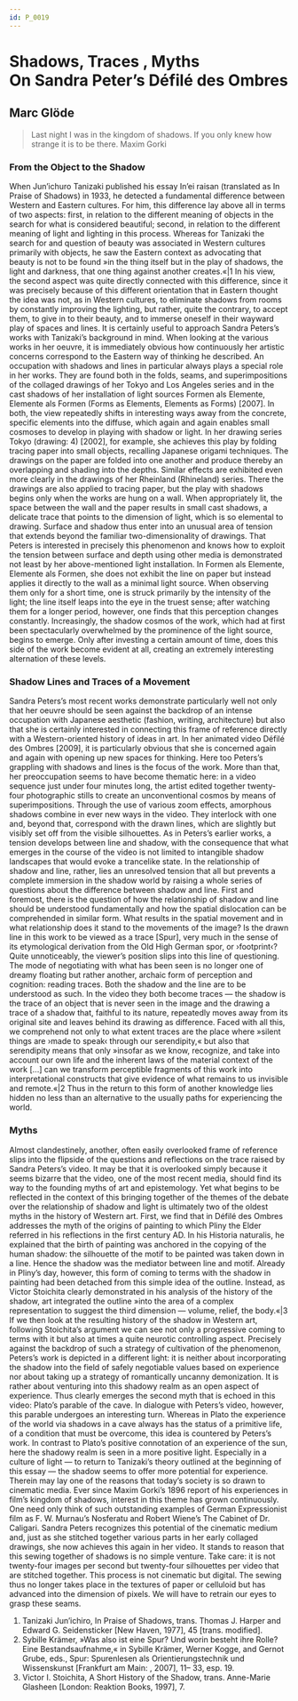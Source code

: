```yaml
---
id: P_0019
---
```

# Shadows, Traces , Myths <br> On Sandra Peter’s Défilé des Ombres
## Marc Glöde

> Last night I was in the kingdom of shadows. If you only knew how strange it is to be there. 
Maxim Gorki
 
### From the Object to the Shadow
 
When Jun’ichuro Tanizaki published his essay In’ei raisan (translated as In Praise of Shadows) in 1933, he detected a fundamental difference between Western and Eastern cultures. For him, this difference lay above all in terms of two aspects: first, in relation to the different meaning of objects in the search for what is considered beautiful; second, in relation to the different meaning of light and lighting in this process. Whereas for Tanizaki the search for and question of beauty was associated in Western cultures primarily with objects, he saw the Eastern context as advocating that beauty is not to be found »in the thing itself but in the play of shadows, the light and darkness, that one thing against another creates.«|1 In his view, the second aspect was quite directly connected with this difference, since it was precisely because of this different orientation that in Eastern thought the idea was not, as in Western cultures, to eliminate shadows from rooms by constantly improving the lighting, but rather, quite the contrary, to accept them, to give in to their beauty, and to immerse oneself in their wayward play of spaces and lines. 
It is certainly useful to approach Sandra Peters’s works with Tanizaki’s background in mind. When looking at the various works in her oeuvre, it is immediately obvious how continuously her artistic concerns correspond to the Eastern way of thinking he described. An occupation with shadows and lines in particular always plays a special role in her works. They are found both in the folds, seams, and superimpositions of the collaged drawings of her Tokyo and Los Angeles series and in the cast shadows of her installation of light sources Formen als Elemente, Elemente als Formen (Forms as Elements, Elements as Forms) [2007]. In both, the view repeatedly shifts in interesting ways away from the concrete, specific elements into the diffuse, which again and again enables small cosmoses to develop in playing with shadow or light. In her drawing series Tokyo (drawing: 4) [2002], for example, she achieves this play by folding tracing paper into small objects, recalling Japanese origami techniques. The drawings on the paper are folded into one another and produce thereby an overlapping and shading into the depths. Similar effects are exhibited even more clearly in the drawings of her Rheinland (Rhineland) series. There the drawings are also applied to tracing paper, but the play with shadows begins only when the works are hung on a wall. When appropriately lit, the space between the wall and the paper results in small cast shadows, a delicate trace that points to the dimension of light, which is so elemental to drawing. Surface and shadow thus enter into an unusual area of tension that extends beyond the familiar two-dimensionality of drawings. That Peters is interested in precisely this phenomenon and knows how to exploit the tension between surface and depth using other media is demonstrated not least by her above-mentioned light installation. In Formen als Elemente, Elemente als Formen, she does not exhibit the line on paper but instead applies it directly to the wall as a minimal light source. When observing them only for a short time, one is struck primarily by the intensity of the light; the line itself leaps into the eye in the truest sense; after watching them for a longer period, however, one finds that this perception changes constantly. Increasingly, the shadow cosmos of the work, which had at first been spectacularly overwhelmed by the prominence of the light source, begins to emerge. Only after investing a certain amount of time, does this side of the work become evident at all, creating an extremely interesting alternation of these levels. 

### Shadow Lines and Traces of a Movement 

Sandra Peters’s most recent works demonstrate particularly well not only that her oeuvre should be seen against the backdrop of an intense occupation with Japanese aesthetic (fashion, writing, architecture) but also that she is certainly interested in connecting this frame of reference directly with a Western-oriented history of ideas in art. In her animated video Défilé des Ombres [2009], it is particularly obvious that she is concerned again and again with opening up new spaces for thinking. Here too Peters’s grappling with shadows and lines is the focus of the work. More than that, her preoccupation seems to have become thematic here: in a video sequence just under four minutes long, the artist edited together twenty-four photographic stills to create an unconventional cosmos by means of superimpositions. Through the use of various zoom effects, amorphous shadows combine in ever new ways in the video. They interlock with one and, beyond that, correspond with the drawn lines, which are slightly but visibly set off from the visible silhouettes. As in Peters’s earlier works, a tension develops between line and shadow, with the consequence that what emerges in the course of the video is not limited to intangible shadow landscapes that would evoke a trancelike state. In the relationship of shadow and line, rather, lies an unresolved tension that all but prevents a complete immersion in the shadow world by raising a whole series of questions about the difference between shadow and line. First and foremost, there is the question of how the relationship of shadow and line should be understood fundamentally and how the spatial dislocation can be comprehended in similar form. What results in the spatial movement and in what relationship does it stand to the movements of the image? Is the drawn line in this work to be viewed as a trace [Spur], very much in the sense of its etymological derivation from the Old High German spor, or ›footprint‹? 
Quite unnoticeably, the viewer’s position slips into this line of questioning. The mode of negotiating with what has been seen is no longer one of dreamy floating but rather another, archaic form of perception and cognition: reading traces. Both the shadow and the line are to be understood as such. In the video they both become traces — the shadow is the trace of an object that is never seen in the image and the drawing a trace of a shadow that, faithful to its nature, repeatedly moves away from its original site and leaves behind its drawing as difference. Faced with all this, we comprehend not only to what extent traces are the place where »silent things are ›made to speak‹ through our serendipity,« but also that serendipity means that only »insofar as we know, recognize, and take into account our own life and the inherent laws of the material context of the work [...] can we transform perceptible fragments of this work into interpretational constructs that give evidence of what remains to us invisible and remote.«|2 Thus in the return to this form of another knowledge lies hidden no less than an alternative to the usually paths for experiencing the world. 
 
### Myths

Almost clandestinely, another, often easily overlooked frame of reference slips into the flipside of the questions and reflections on the trace raised by Sandra Peters’s video. It may be that it is overlooked simply because it seems bizarre that the video, one of the most recent media, should find its way to the founding myths of art and epistemology. Yet what begins to be reflected in the context of this bringing together of the themes of the debate over the relationship of shadow and light is ultimately two of the oldest myths in the history of Western art. 
First, we find that in Défilé des Ombres addresses the myth of the origins of painting to which Pliny the Elder referred in his reflections in the first century AD. In his Historia naturalis, he explained that the birth of painting was anchored in the copying of the human shadow: the silhouette of the motif to be painted was taken down in a line. Hence the shadow was the mediator between line and motif. Already in Pliny’s day, however, this form of coming to terms with the shadow in painting had been detached from this simple idea of the outline. Instead, as Victor Stoichita clearly demonstrated in his analysis of the history of the shadow, art integrated the outline »into the area of a complex representation to suggest the third dimension — volume, relief, the body.«|3 If we then look at the resulting history of the shadow in Western art, following Stoichita’s argument we can see not only a progressive coming to terms with it but also at times a quite neurotic controlling aspect. Precisely against the backdrop of such a strategy of cultivation of the phenomenon, Peters’s work is depicted in a different light: it is neither about incorporating the shadow into the field of safely negotiable values based on experience nor about taking up a strategy of romantically uncanny demonization. It is rather about venturing into this shadowy realm as an open aspect of experience. Thus clearly emerges the second myth that is echoed in this video: Plato’s parable of the cave. In dialogue with Peters’s video, however, this parable undergoes an interesting turn. Whereas in Plato the experience of the world via shadows in a cave always has the status of a primitive life, of a condition that must be overcome, this idea is countered by Peters’s work. In contrast to Plato’s positive connotation of an experience of the sun, here the shadowy realm is seen in a more positive light. Especially in a culture of light — to return to Tanizaki’s theory outlined at the beginning of this essay — the shadow seems to offer more potential for experience. Therein may lay one of the reasons that today’s society is so drawn to cinematic media. Ever since Maxim Gorki’s 1896 report of his experiences in film’s kingdom of shadows, interest in this theme has grown continuously. One need only think of such outstanding examples of German Expressionist film as F. W. Murnau’s Nosferatu and Robert Wiene’s The Cabinet of Dr. Caligari. 
Sandra Peters recognizes this potential of the cinematic medium and, just as she stitched together various parts in her early collaged drawings, she now achieves this again in her video. It stands to reason that this sewing together of shadows is no simple venture. Take care: it is not twenty-four images per second but twenty-four silhouettes per video that are stitched together. This process is not cinematic but digital. The sewing thus no longer takes place in the textures of paper or celluloid but has advanced into the dimension of pixels. We will have to retrain our eyes to grasp these seams. 


1) Tanizaki Jun’ichiro, In Praise of Shadows, trans. Thomas J. Harper and Edward G. Seidensticker [New Haven, 1977], 45 [trans. modified]. 
2) Sybille Krämer, »Was also ist eine Spur? Und worin besteht ihre Rolle? Eine Bestandsaufnahme,« in Sybille Krämer, Werner Kogge, and Gernot Grube, eds., Spur: Spurenlesen als Orientierungstechnik und Wissenskunst [Frankfurt am Main: , 2007], 11– 33, esp. 19. 
3) Victor I. Stoichita, A Short History of the Shadow, trans. Anne-Marie Glasheen [London: Reaktion Books, 1997], 7. 